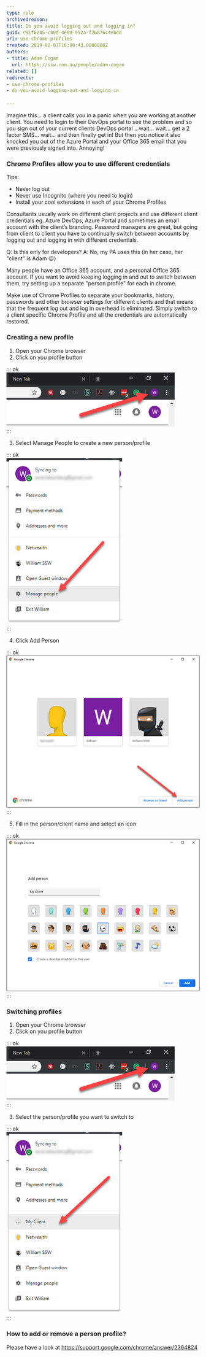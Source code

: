 ```yaml
---
type: rule
archivedreason: 
title: Do you avoid logging out and logging in?
guid: c01f6245-c40d-4e0d-952a-f26876c4ebdd
uri: use-chrome-profiles
created: 2019-02-07T16:00:43.0000000Z
authors:
- title: Adam Cogan
  url: https://ssw.com.au/people/adam-cogan
related: []
redirects:
- use-chrome-profiles
- do-you-avoid-logging-out-and-logging-in

---
```


Imagine this… a client calls you in a panic when you are working at another client. You need to login to their DevOps portal to see the problem and so you sign out of your current clients DevOps portal …wait… wait… get a 2 factor SMS… wait… and then finally get in! But then you notice it also knocked you out of the Azure Portal and your Office 365 email that you were previously signed into. Annoying!

<!--endintro-->

### Chrome Profiles allow you to use different credentials 


Tips:



* Never log out
* Never use Incognito (where you need to login)
* Install your cool extensions in each of your Chrome Profiles

Consultants usually work on different client projects and use different client credentials eg. Azure DevOps, Azure Portal and sometimes an email account with the client’s branding. Password managers are great, but going from client to client you have to continually switch between accounts by logging out and logging in with different credentials.


Q: Is this only for developers?
A: No, my PA uses this (in her case, her "client" is Adam 😉)

Many people have an Office 365 account, and a personal Office 365 account. If you want to avoid keeping logging in and out to switch between them, try setting up a separate "person profile" for each in chrome.

Make use of Chrome Profiles to separate your bookmarks, history, passwords and other browser settings for different clients and that means that the frequent log out and log in overhead is eliminated. Simply switch to a client specific Chrome Profile and all the credentials are automatically restored.

### Creating a new profile



1. Open your Chrome browser
2. Click on you profile button


::: ok  
![Figure 1: Click on your Chrome profile button](chrome-profile-1.png)  
:::

3. Select Manage People to create a new person/profile


::: ok  
![Figure 2: Select Manage people to create a new person/profile](chrome-profile-2.png)  
:::

4. Click Add Person


::: ok  
![Figure 3: To add a new person/profile, click on the Add Person button](chrome-profile-3.png)  
:::

5. Fill in the person/client name and select an icon


::: ok  
![Figure 4: Fill in the name of the new person/profile and select an icon](chrome-profile-4.png)  
:::



### Switching profiles

1. Open your Chrome browser
2. Click on you profile button


::: ok  
![Figure 5: Click on your profile button to switch profiles](chrome-profile-5.png)  
:::

3. Select the person/profile you want to switch to


::: ok  
![Figure 6: Select the person/profile you want to switch to](chrome-profile-6.png)  
:::



### How to add or remove a person profile?

Please have a look at https://support.google.com/chrome/answer/2364824

